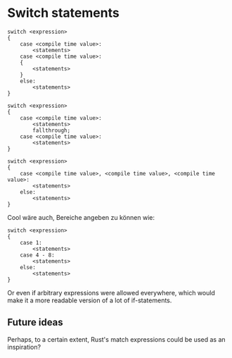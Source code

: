 # Switch statements

```phosphor
switch <expression>
{
    case <compile time value>:
        <statements>
    case <compile time value>:
    {
        <statements>
    }
    else:
        <statements>
}
```

```phosphor
switch <expression>
{
    case <compile time value>:
        <statements>
        fallthrough;
    case <compile time value>:
        <statements>
}
```

```phosphor
switch <expression>
{
    case <compile time value>, <compile time value>, <compile time value>:
        <statements>
    else:
        <statements>
}
```

Cool wäre auch, Bereiche angeben zu können wie:

```phosphor
switch <expression>
{
    case 1:
        <statements>
    case 4 - 8:
        <statements>
    else:
        <statements>
}
```

Or even if arbitrary expressions were allowed everywhere, which would make it a more readable version of a lot of if-statements.

## Future ideas

Perhaps, to a certain extent, Rust's match expressions could be used as an inspiration?
